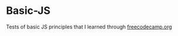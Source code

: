 # Basic-JS
 Tests of basic JS principles that I learned through <a href="https://www.freecodecamp.org/"> freecodecamp.org </a>
